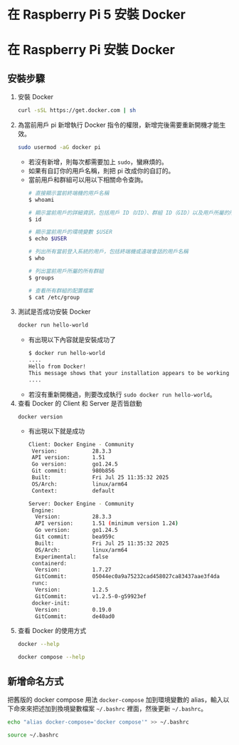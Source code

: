 # 在 Raspberry Pi 5 安裝 Docker


# 在 Raspberry Pi 安裝 Docker

## 安裝步驟
1. 安裝 Docker
    ```bash
    curl -sSL https://get.docker.com | sh
    ```
2. 為當前用戶 pi 新增執行 Docker 指令的權限，新增完後需要重新開機才能生效。
    ```bash
    sudo usermod -aG docker pi
    ```
    * 若沒有新增，則每次都需要加上 `sudo`，蠻麻煩的。
    * 如果有自訂你的用戶名稱，則把 pi 改成你的自訂的。
    * 當前用戶和群組可以用以下相關命令查詢。
        ```bash
        # 直接顯示當前終端機的用戶名稱
        $ whoami
        
        # 顯示當前用戶的詳細資訊，包括用戶 ID（UID）、群組 ID（GID）以及用戶所屬的所有群組。
        $ id
        
        # 顯示當前用戶的環境變數 $USER
        $ echo $USER
        
        # 列出所有當前登入系統的用戶，包括終端機或遠端會話的用戶名稱
        $ who
        
        # 列出當前用戶所屬的所有群組
        $ groups
        
        # 查看所有群組的配置檔案
        $ cat /etc/group
        ```
3. 測試是否成功安裝 Docker
    ```bash
    docker run hello-world
    ```
    * 有出現以下內容就是安裝成功了
        ```bash
        $ docker run hello-world
        ....
        Hello from Docker!
        This message shows that your installation appears to be working correctly.
        ....
        ```
    * 若沒有重新開機過，則要改成執行 `sudo docker run hello-world`。
4. 查看 Docker 的 Client 和 Server 是否皆啟動
    ```badsh
    docker version
    ```
    * 有出現以下就是成功
        ```bash
        Client: Docker Engine - Community
         Version:           28.3.3
         API version:       1.51
         Go version:        go1.24.5
         Git commit:        980b856
         Built:             Fri Jul 25 11:35:32 2025
         OS/Arch:           linux/arm64
         Context:           default

        Server: Docker Engine - Community
         Engine:
          Version:          28.3.3
          API version:      1.51 (minimum version 1.24)
          Go version:       go1.24.5
          Git commit:       bea959c
          Built:            Fri Jul 25 11:35:32 2025
          OS/Arch:          linux/arm64
          Experimental:     false
         containerd:
          Version:          1.7.27
          GitCommit:        05044ec0a9a75232cad458027ca83437aae3f4da
         runc:
          Version:          1.2.5
          GitCommit:        v1.2.5-0-g59923ef
         docker-init:
          Version:          0.19.0
          GitCommit:        de40ad0
        ```
6. 查看 Docker 的使用方式
    ```bash
    docker --help
    ```
    ```bash
    docker compose --help
    ```

## 新增命名方式
把舊版的 docker compose 用法 `docker-compose` 加到環境變數的 alias，輸入以下命來來把述加到換境變數檔案 `~/.bashrc` 裡面，然後更新 `~/.bashrc`。

```bash
echo "alias docker-compose='docker compose'" >> ~/.bashrc

source ~/.bashrc
```
